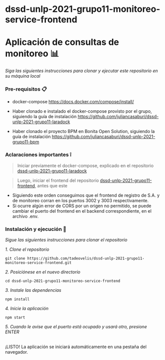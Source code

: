 # dssd-unlp-2021-grupo11-monitoreo-service-frontend

# Aplicación de consultas de monitoreo 📊

_Siga las siguientes instrucciones para clonar y ejecutar este repositorio en su máquina local_

### Pre-requisitos 📋

- docker-compose
https://docs.docker.com/compose/install/

- Haber clonado e instalado el docker-compose provisto por el grupo, siguiendo la guía de instalación https://github.com/juliancasaburi/dssd-unlp-2021-grupo11-laradock

- Haber clonado el proyecto BPM en Bonita Open Solution, siguiendo la guía de instalación https://github.com/juliancasaburi/dssd-unlp-2021-grupo11-bpm

### Aclaraciones importantes ❕

>Iniciar previamente el docker-compose, explicado en el repositorio [dssd-unlp-2021-grupo11-laradock](https://github.com/juliancasaburi/dssd-unlp-2021-grupo11-laradock)

>Luego, iniciar el frontend del repositorio [dssd-unlp-2021-grupo11-frontend](https://github.com/tadeovelis/dssd-unlp-2021-grupo11-frontend), antes que este

- Siguiendo este orden conseguimos que el frontend de registro de S.A. y de monitoreo corran en los puertos 3002 y 3003 respectivamente.
- Si ocurre algún error de CORS por un origen no permitido, se puede cambiar el puerto del frontend en el backend correspondiente, en el archivo .env.

### Instalación y ejecución 🔧

_Sigue las siguientes instrucciones para clonar el repositorio_

_1. Clone el repositorio_
```
git clone https://github.com/tadeovelis/dssd-unlp-2021-grupo11-monitoreo-service-frontend.git
```

_2. Posiciónese en el nuevo directorio_
```
cd dssd-unlp-2021-grupo11-monitoreo-service-frontend
```

_3. Instale las dependencias_
```
npm install
```

_4. Inicie la aplicación_
```
npm start
```

_5. Cuando le avise que el puerto está ocupado y usará otro, presione ENTER_

<br>
¡LISTO! La aplicación se iniciará automáticamente en una pestaña del navegador.
